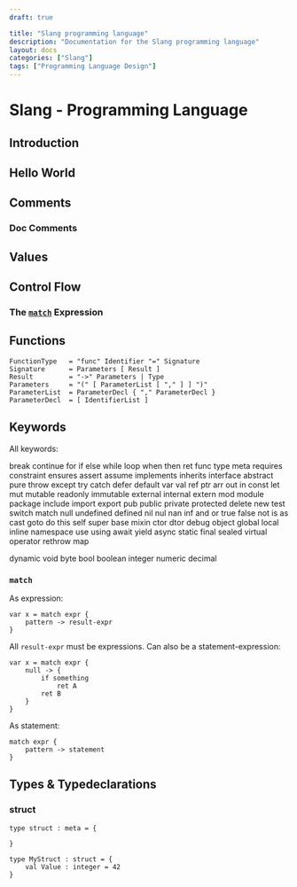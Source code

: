 ```yaml
---
draft: true

title: "Slang programming language"
description: "Documentation for the Slang programming language"
layout: docs
categories: ["Slang"]
tags: ["Programming Language Design"]
---
```


# Slang - Programming Language

## Introduction

## Hello World

## Comments

### Doc Comments

## Values

## Control Flow

### The [`match`](#match) Expression

## Functions

```
FunctionType   = "func" Identifier "=" Signature
Signature      = Parameters [ Result ]
Result         = "->" Parameters | Type
Parameters     = "(" [ ParameterList [ "," ] ] ")"
ParameterList  = ParameterDecl { "," ParameterDecl }
ParameterDecl  = [ IdentifierList ]
```

## Keywords

All keywords:

break
continue
for
if
else
while
loop
when
then
ret
func
type
meta
requires
constraint
ensures
assert
assume
implements
inherits
interface
abstract
pure
throw
except
try
catch
defer
default
var
val
ref
ptr
arr
out
in
const
let
mut
mutable
readonly
immutable
external
internal
extern
mod
module
package
include
import
export
pub
public
private
protected
delete
new
test
switch 
match
null
undefined
defined
nil
nul
nan
inf
and
or
true
false
not
is
as
cast
goto
do
this
self
super
base
mixin
ctor
dtor
debug
object
global
local
inline
namespace
use
using
await
yield
async
static
final
sealed
virtual
operator
rethrow
map

dynamic
void
byte
bool
boolean
integer
numeric
decimal



### `match`

As expression:

```
var x = match expr {
    pattern -> result-expr
}
```
All `result-expr` must be expressions.
Can also be a statement-expression:

```
var x = match expr {
    null -> {
        if something
            ret A
        ret B
    }
}
```

As statement:
```
match expr {
    pattern -> statement
}
```

## Types & Typedeclarations



### struct

```
type struct : meta = {

}

type MyStruct : struct = {
    val Value : integer = 42
}
```
